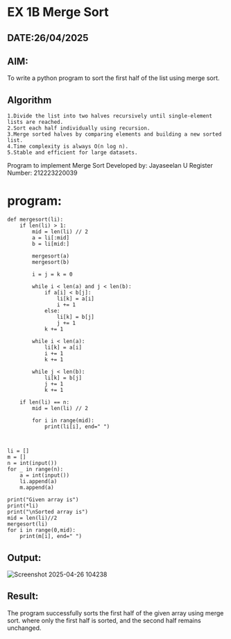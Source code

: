 # EX 1B Merge Sort
## DATE:26/04/2025
## AIM:
To write a python program to sort the first half of the list using merge sort.

## Algorithm
```
1.Divide the list into two halves recursively until single-element lists are reached.
2.Sort each half individually using recursion.
3.Merge sorted halves by comparing elements and building a new sorted list.
4.Time complexity is always O(n log n).
5.Stable and efficient for large datasets.
```

Program to implement Merge Sort
Developed by: Jayaseelan U
Register Number:  212223220039

# program:
```
def mergesort(li):
    if len(li) > 1:
        mid = len(li) // 2
        a = li[:mid]
        b = li[mid:]

        mergesort(a)
        mergesort(b)

        i = j = k = 0

        while i < len(a) and j < len(b):
            if a[i] < b[j]:
                li[k] = a[i]
                i += 1
            else:
                li[k] = b[j]
                j += 1
            k += 1

        while i < len(a):
            li[k] = a[i]
            i += 1
            k += 1

        while j < len(b):
            li[k] = b[j]
            j += 1
            k += 1
    
    if len(li) == n:
        mid = len(li) // 2
        
        for i in range(mid):
            print(li[i], end=" ")

      

li = []
m = []
n = int(input())  
for _ in range(n):
    a = int(input())
    li.append(a)
    m.append(a)

print("Given array is")
print(*li)  
print("\nSorted array is")
mid = len(li)//2
mergesort(li) 
for i in range(0,mid):
    print(m[i], end=" ")
```
## Output:
![Screenshot 2025-04-26 104238](https://github.com/user-attachments/assets/43f9224e-6244-4eb0-8962-2dfbe40b534f)




## Result:
The program successfully sorts the first half of the given array using merge sort. where only the first half is sorted, and the second half remains unchanged.
